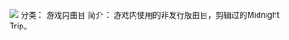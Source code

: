 ![](//static.kivo.wiki/images/music/cover/7sNQj4PNH9o4LLGvCOu6oxbpvSPmO9km.png)
分类： 游戏内曲目
简介：
游戏内使用的非发行版曲目，剪辑过的Midnight Trip。
